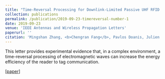 ```yaml
---
title: "Time-Reversal Processing for Downlink-Limited Passive UHF RFID in Pulsed Wave Mode"
collection: publications
permalink: /publication/2019-09-23-timereversal-number-1
date: 2019-09-23
venue: 'IEEE Antennas and Wireless Propagation Letters'
paperurl: ''
citation: 'Mingshan Zhang, <b>Chengran Fang</b>, Pavlos Doanis, Julien Huillery, Arnaud Breard, and Yvan Duroc. &quot;Time-Reversal Processing for Downlink-Limited Passive UHF RFID in Pulsed Wave Mode.&quot; <i>IEEE Antennas and Wireless Propagation Letters</i> 18, no. 12 (2019): 2562-2566.'
---
```


This letter provides experimental evidence that, in a complex environment, a time-reversal processing of electromagnetic waves can increase the energy efficiency of the reader to tag communication.

\[[paper](https://ieeexplore.ieee.org/abstract/document/8846742/)\]